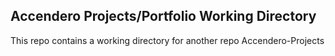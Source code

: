 ## Accendero Projects/Portfolio Working Directory

This repo contains a working directory for another repo Accendero-Projects

